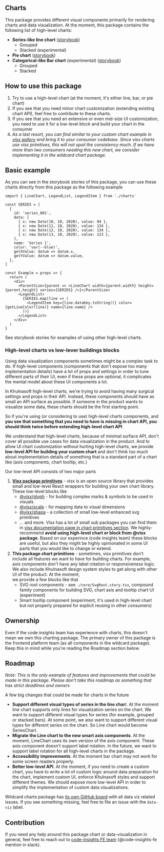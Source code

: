 ## Сharts

This package provides different visual components primarily for rendering charts and data visualization.
At the moment, this package contains the following list of high-level charts:

- **Series-like line chart** ([storybook](https://storybook.sgdev.org/?path=/story/wildcard-charts--line-charts-vitrina))
  - Grouped
  - Stacked (experimental)
- **Pie chart** ([storybook](https://storybook.sgdev.org/?path=/story/wildcard-charts--pie-chart-vitrina))
- **Categorical-like Bar chart** (experimental) ([storybook](https://storybook.sgdev.org/?path=/story/wildcard-charts--bar-chart-vitrina))
  - Grouped
  - Stacked

## How to use this package

1. Try to use a high-level chart (at the moment, it's either line, bar, or pie chart)
2. If you see that you need minor chart customization (extending existing chart API), feel free to contribute to these charts.
3. If you see that you need an extensive or even mid-size UI customization, you need to use it for a low-level block and build your chart
   in the consumer
4. _As a last resort, you can find similar to your custom chart example in [visx gallery](https://airbnb.io/visx/gallery) and
   bring it to your consumer codebase. Since visx charts use visx primitives, this will not spoil the consistency much.
   If we have more than two consumers needing this new chart, we consider implementing it in the wildcard chart package._

## Basic example

As you can see in the storybook stories of this package, you can use these charts
directly from this package as the following example

```tsx
import { LineChart, LegendList, LegendItem } from './charts'

const SERIES = [
  {
    id: 'series_001',
    data: [
      { x: new Date(10, 10, 2020), value: 94 },
      { x: new Date(11, 10, 2020), value: 134 },
      { x: new Date(12, 10, 2020), value: 134 },
      { x: new Date(13, 10, 2020), value: 123 },
    ],
    name: 'Series 1',
    color: 'var(--blue)',
    getXValue: datum => datum.x,
    getYValue: datum => datum.value,
  },
]

const Example = props => {
  return (
    <div>
      <ParentSize>{parent => <LineChart width={parent.width} height={parent.height} series={SERIES} />}</ParentSize>
      <LegendList>
        {SERIES.map(line => (
          <LegendItem key={line.dataKey.toString()} color={getLineColor(line)} name={line.name} />
        ))}
      </LegendList>
    </div>
  )
}
```

See storybook stories for examples of using other high-level charts.

### High-level charts vs low-lever buildings blocks

Using data visualization components sometimes might be a complex task to do. If high-level components
(components that don't expose too many implementation details) have a lot of props and settings in order
to tune different parts of their UI, even if these props are optional, it complicates the mental model about
these UI components a lot.

In Khulnasoft high-level charts, we're trying to avoid having many surgical settings and props
in their API. Instead, these components should have as small an API surface as possible. If someone in
the product wants to visualize some data, these charts should be the first starting point.

So if you're using (or considering to use) high-level charts components, and **you see that something
that you need to have is missing in chart API, you should think twice before extending high-level chart
API**

We understand that high-level charts, because of minimal surface API, don't cover all possible use cases
for data visualization in the product. And to allow UI chart customization without hurting
high-level charts, we provide **low-level API for building your custom chart** and don't think too much
about implementation details of something that is a standard part of a chart like (axis components, chart
tooltip, etc.)

Our low-level API consists of two major parts

1. **[Visx package primitives](https://airbnb.io/visx)** - visx is an open source library that provides
   small and low-level React wrappers for building your own chart library. These low-level blocks like
   - [@visx/glyph](https://airbnb.io/visx/docs/glyph) - for building complex marks & symbols to be used
     in visuals
   - [@visx/scale](https://airbnb.io/visx/docs/scale) - for mapping data to visual dimensions
   - [@visx/shapa](https://airbnb.io/visx/docs/shape) - a collection of small low-level enhanced svg primitives
   - ... and more. Visx has a lot of small sub packages you can find them in [visx documentation page in chart primitives section](https://airbnb.io/visx/docs).
     We highly-recommend **avoid using high-level chart or block from @visx package**. Based on our experince
     (code insights team) these blocks are useful, but also they might be highly opinionated in some UI parts
     that you would like to change or extend.
2. **This package chart primitives** - sometimes, visx primitives don't include all features we want to
   have for building charts. For example, axis components don't have any label rotation or responsiveness logic.
   We also include Khulnasoft design system styles to get along with other UI of the product. At the moment,  
   we provide a few blocks like that
   - SVG root components - see `./core/SvgRoot.story.tsx`, compound family components for building SVG, chart axis
     and tooltip chart UI (experiment)
   - Smart tooltip component (experiment, it's used in high-level chart but not properly prepared for explicit reusing in
     other consumers)

## Ownership

Even if the code insights team has experience with charts, this doesn't mean we own this charting package.
The primary owner of this package is the frontend platform team (as all components in the wildcard package). Keep this in
mind while you're reading the Roadmap section below.

## Roadmap

_Note: This is the only example of features and improvements that could be made in this package. Please don't take this roadmap
as something that has strict deadlines and owners_

A few big changes that could be made for charts in the future

- **Support different visual types of series in the line char**t. At the moment line chart supports only lines for
  visualization series on the chart. We want to support different visual types for series (for example, grouped or stacked bars).
  At some point, we also want to support different visual types for different series on the chart. So Line chart would become
  SeriesChart.
- **Migrate the Line chart to the new smart axis components**. At the moment, LineChart uses its own version of the axis component.
  These axis component doesn't support label rotation. In the future, we want to support label rotation for all high-level charts in the package.
- **Accessibility improvements**. At the moment bar chart may not work for some screen readers properly.
- **Better low-level API**. At the moment, if you need to create a custom chart, you have to write a lot of custom logic around
  data preparation for the chart, implement custom UI, enforce Khulnasoft styles and support different themes. We should
  expose more low-level API in order to simplify the implementation of custom data visualizations.

Wildcard charts package has [its own GitHub board](https://github.com/orgs/sourcegraph/projects/200/views/44) with all data viz
related issues. If you see something missing, feel free to file an issue with the `data-viz` label.

## Contribution

If you need any help around this package chart or data-visualization in general, feel free to reach out to [code-insights FE team](https://github.com/orgs/sourcegraph/teams/code-insights-frontend)
(@code-insights-fe mention in slack).
